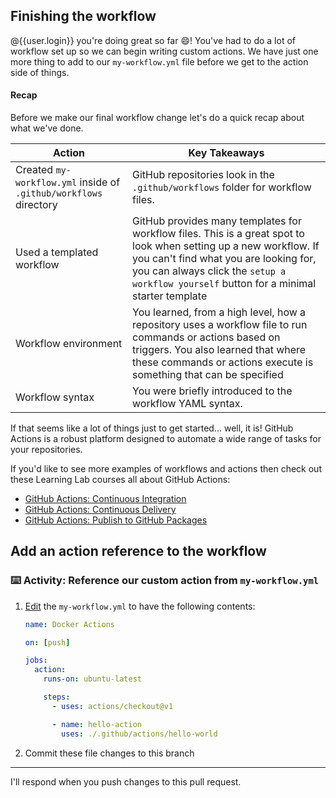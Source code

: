 ## Finishing the workflow

@{{user.login}} you're doing great so far 😄! You've had to do a lot of workflow set up so we can begin writing custom actions. We have just one more thing to add to our `my-workflow.yml` file before we get to the action side of things.

#### Recap

Before we make our final workflow change let's do a quick recap about what we've done.

| Action                                                            | Key Takeaways                                                                                                                                                                                                                                          |
| ----------------------------------------------------------------- | ------------------------------------------------------------------------------------------------------------------------------------------------------------------------------------------------------------------------------------------------------ |
| Created `my-workflow.yml` inside of `.github/workflows` directory | GitHub repositories look in the `.github/workflows` folder for workflow files.                                                                                                                                                                         |
| Used a templated workflow                                         | GitHub provides many templates for workflow files. This is a great spot to look when setting up a new workflow. If you can't find what you are looking for, you can always click the `setup a workflow yourself` button for a minimal starter template |
| Workflow environment                                              | You learned, from a high level, how a repository uses a workflow file to run commands or actions based on triggers. You also learned that where these commands or actions execute is something that can be specified                                   |
| Workflow syntax                                                   | You were briefly introduced to the workflow YAML syntax.                                                                                                                                                                                               |

If that seems like a lot of things just to get started... well, it is! GitHub Actions is a robust platform designed to automate a wide range of tasks for your repositories.

If you'd like to see more examples of workflows and actions then check out these Learning Lab courses all about GitHub Actions:

- [GitHub Actions: Continuous Integration](https://lab.github.com/githubtraining/github-actions:-continuous-integration)
- [GitHub Actions: Continuous Delivery](https://lab.github.com/githubtraining/github-actions:-continuous-delivery)
- [GitHub Actions: Publish to GitHub Packages](https://lab.github.com/githubtraining/github-actions:-publish-to-github-packages)

## Add an action reference to the workflow

### :keyboard: Activity: Reference our custom action from `my-workflow.yml`

1. [Edit]({{workflowFile}}) the `my-workflow.yml` to have the following contents:

   ```yaml
   name: Docker Actions

   on: [push]

   jobs:
     action:
       runs-on: ubuntu-latest

       steps:
         - uses: actions/checkout@v1

         - name: hello-action
           uses: ./.github/actions/hello-world
   ```

1. Commit these file changes to this branch

---

I'll respond when you push changes to this pull request.
